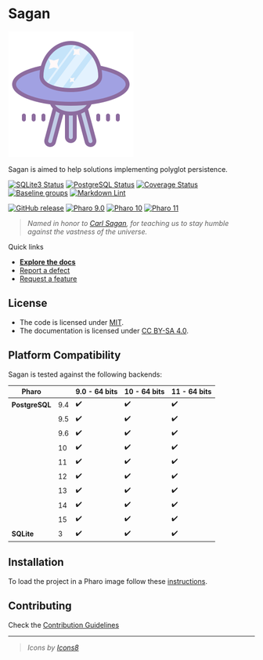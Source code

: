 # Sagan

![Logo](assets/logo.svg)

Sagan is aimed to help solutions implementing polyglot persistence.

[![SQLite3 Status](https://github.com/ba-st/Sagan/workflows/SQLite3%20Integration%20Tests/badge.svg?branch=release-candidate)](https://github.com/ba-st/Sagan/actions?query=workflow%3ASQLite3%20Integration%20Tests)
[![PostgreSQL Status](https://github.com/ba-st/Sagan/workflows/PostgreSQL%20Integration%20Tests/badge.svg?branch=release-candidate)](https://github.com/ba-st/Sagan/actions?query=workflow%3APostgreSQL%20Integration%20Tests)
[![Coverage Status](https://codecov.io/github/ba-st/Sagan/coverage.svg?branch=release-candidate)](https://codecov.io/gh/ba-st/Sagan/branch/release-candidate)
[![Baseline groups](https://github.com/ba-st/Sagan/actions/workflows/loading-groups.yml/badge.svg)](https://github.com/ba-st/Sagan/actions/workflows/loading-groups.yml)
[![Markdown Lint](https://github.com/ba-st/Sagan/actions/workflows/markdown-lint.yml/badge.svg)](https://github.com/ba-st/Sagan/actions/workflows/markdown-lint.yml)

[![GitHub release](https://img.shields.io/github/release/ba-st/Sagan.svg)](https://github.com/ba-st/Sagan/releases/latest)
[![Pharo 9.0](https://img.shields.io/badge/Pharo-9.0-informational)](https://pharo.org)
[![Pharo 10](https://img.shields.io/badge/Pharo-10-informational)](https://pharo.org)
[![Pharo 11](https://img.shields.io/badge/Pharo-11-informational)](https://pharo.org)

> *Named in honor to [Carl Sagan](https://en.wikipedia.org/wiki/Carl_Sagan), for
> teaching us to stay humble against the vastness of the universe.*

Quick links

- [**Explore the docs**](docs/)
- [Report a defect](https://github.com/ba-st/Sagan/issues/new?labels=Type%3A+Defect)
- [Request a feature](https://github.com/ba-st/Sagan/issues/new?labels=Type%3A+Feature)

## License

- The code is licensed under [MIT](LICENSE).
- The documentation is licensed under [CC BY-SA 4.0](http://creativecommons.org/licenses/by-sa/4.0/).

## Platform Compatibility

Sagan is tested against the following backends:

| Pharo           |     |  9.0 - 64 bits | 10 - 64 bits  | 11 - 64 bits |
| -----------     | --- | -------------- | ------------- |------------- |
| **PostgreSQL**  | 9.4 | ✔️             | ✔️            |✔️            |
|                 | 9.5 | ✔️             | ✔️            |✔️            |
|                 | 9.6 | ✔️             | ✔️            |✔️            |
|                 | 10  | ✔️             | ✔️            |✔️            |
|                 | 11  | ✔️             | ✔️            |✔️            |
|                 | 12  | ✔️             | ✔️            |✔️            |
|                 | 13  | ✔️             | ✔️            |✔️            |
|                 | 14  | ✔️             | ✔️            |✔️            |
|                 | 15  | ✔️             | ✔️            |✔️            |
| **SQLite**      | 3   | ✔️             | ✔️            |✔️            |

## Installation

To load the project in a Pharo image follow these [instructions](docs/how-to/how-to-load-in-pharo.md).

## Contributing

Check the [Contribution Guidelines](CONTRIBUTING.md)

---

> *Icons by [Icons8](https://icons8.com)*
